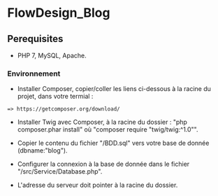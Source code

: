 # FlowDesign_Blog

## Perequisites

* PHP 7, MySQL, Apache.

### Environnement

* Installer Composer, copier/coller les liens ci-dessous à la racine du projet, dans votre termial :
```
=> https://getcomposer.org/download/

```

* Installer Twig avec Composer, à la racine du dossier : "php composer.phar install" où "composer require "twig/twig:^1.0"".

* Copier le contenu du fichier "/BDD.sql" vers votre base de donnée (dbname:"blog").

* Configurer la connexion à la base de donnée dans le fichier "/src/Service/Database.php".

* L'adresse du serveur doit pointer à la racine du dossier.
